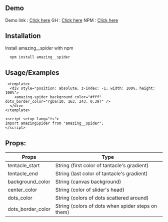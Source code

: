 ## Demo

Demo link : [Click here](https://codepen.io/Vasilii-Skovorodin/pen/bGJLXWR)
GH : [Click here](https://github.com/MrPinacolada/spider)
NPM : [Click here](https://www.npmjs.com/package/amazing__spider)

## Installation

Install amazing\_\_spider with npm

```bash
  npm install amazing__spider
```

## Usage/Examples

```
 <template>
  <div style="position: absolute; z-index: -1; width: 100%; height: 100%">
    <amazing-spider background_color="#fff" dots_border_color="rgba(10, 163, 243, 0.39)" />
  </div>
</template>

<script setup lang="ts">
import amazingSpider from "amazing__spider";
</script>
```

## Props:

<table>
  <thead>
    <tr>
      <th>Props</th>
      <th>Type</th>
    </tr>
  </thead>
  <tbody>
    <tr>
      <td>tentacle_start</td>
      <td>String (first color of tantacle's gradient)</td>
    </tr>
    <tr>
      <td>tentacle_end</td>
      <td>String (last color of tantacle's gradient)</td>
    </tr>
    <tr>
      <td>background_color</td>
      <td>String (canvas background)</td>
    </tr>
    <tr>
      <td>center_color</td>
      <td>String (color of slider's head)</td>
    </tr>
    <tr>
      <td>dots_color</td>
      <td>String (colors of dots scattered around)</td>
    </tr>
    <tr>
      <td>dots_border_color</td>
      <td>String (colors of dots when spider steps on them)</td>
    </tr>
  </tbody>
</table>
